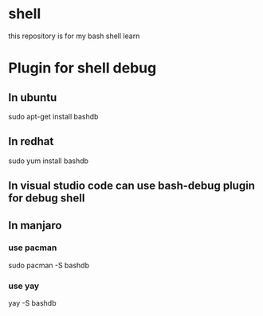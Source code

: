 # shell
this repository is for my bash shell learn

# Plugin for shell debug
## In ubuntu
sudo apt-get install bashdb

## In redhat 
sudo yum install bashdb

## In visual studio code can use bash-debug plugin for debug shell

## In manjaro
### use pacman
sudo pacman -S bashdb
### use yay
yay -S bashdb